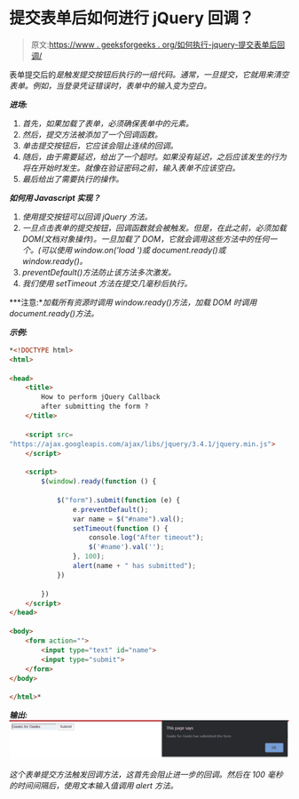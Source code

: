 # 提交表单后如何进行 jQuery 回调？

> 原文:[https://www . geeksforgeeks . org/如何执行-jquery-提交表单后回调/](https://www.geeksforgeeks.org/how-to-perform-jquery-callback-after-submitting-the-form/)

表单提交后的*是触发提交按钮后执行的一组代码。通常，一旦提交，它就用来清空表单。例如，当登录凭证错误时，表单中的输入变为空白。*

***进场:***

1.  *首先，如果加载了表单，必须确保表单中的元素。*
2.  *然后，提交方法被添加了一个回调函数。*
3.  *单击提交按钮后，它应该会阻止连续的回调。*
4.  *随后，由于需要延迟，给出了一个超时。如果没有延迟，之后应该发生的行为将在开始时发生。就像在验证密码之前，输入表单不应该空白。*
5.  *最后给出了需要执行的操作。*

***如何用 Javascript 实现？***

1.  *使用提交按钮可以回调 jQuery 方法。*
2.  *一旦点击表单的提交按钮，回调函数就会被触发。但是，在此之前，必须加载 DOM(文档对象操作)。一旦加载了 DOM，它就会调用这些方法中的任何一个。(可以使用 window.on('load ')或 document.ready()或 window.ready()。*
3.  *preventDefault()方法防止该方法多次激发。*
4.  *我们使用 setTimeout 方法在提交几毫秒后执行。*

***注意:**加载所有资源时调用 window.ready()方法，加载 DOM 时调用 document.ready()方法。*

***示例:***

```html
*<!DOCTYPE html>
<html>

<head>
    <title>
        How to perform jQuery Callback
        after submitting the form ?
    </title>

    <script src=
"https://ajax.googleapis.com/ajax/libs/jquery/3.4.1/jquery.min.js">
    </script>

    <script>
        $(window).ready(function () {

            $("form").submit(function (e) {
                e.preventDefault();
                var name = $("#name").val();
                setTimeout(function () {
                    console.log("After timeout");
                    $('#name').val('');
                }, 100);
                alert(name + " has submitted");
            })

        })
    </script>
</head>

<body>
    <form action="">
        <input type="text" id="name">
        <input type="submit">
    </form>
</body>

</html>*
```

***输出:**
![](img/43a7f08ecdde6828670207f87cb93b3d.png)*

*这个表单提交方法触发回调方法，这首先会阻止进一步的回调。然后在 100 毫秒的时间间隔后，使用文本输入值调用 alert 方法。*